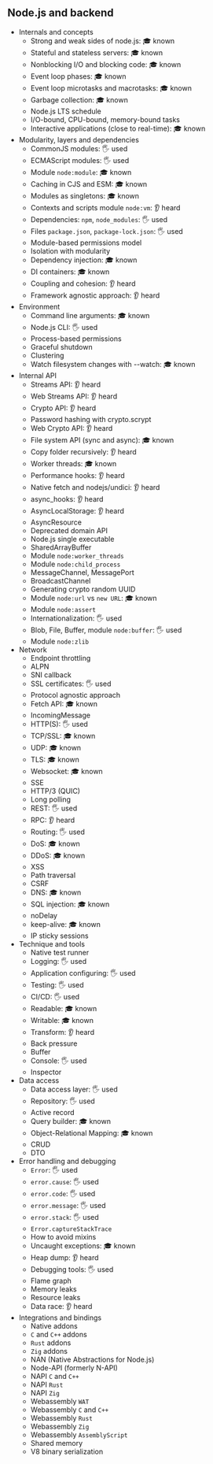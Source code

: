 ## Node.js and backend

- Internals and concepts
  - Strong and weak sides of node.js: 🎓 known
  - Stateful and stateless servers: 🎓 known
  - Nonblocking I/O and blocking code: 🎓 known
  - Event loop phases: 🎓 known
  - Event loop microtasks and macrotasks: 🎓 known
  - Garbage collection: 🎓 known
  - Node.js LTS schedule
  - I/O-bound, CPU-bound, memory-bound tasks
  - Interactive applications (close to real-time): 🎓 known
- Modularity, layers and dependencies
  - CommonJS modules: 🖐️ used
  - ECMAScript modules: 🖐️ used
  - Module `node:module`: 🎓 known
  - Caching in CJS and ESM: 🎓 known
  - Modules as singletons: 🎓 known
  - Contexts and scripts module `node:vm`: 👂 heard
  - Dependencies: `npm`, `node_modules`: 🖐️ used
  - Files `package.json`, `package-lock.json`: 🖐️ used
  - Module-based permissions model
  - Isolation with modularity
  - Dependency injection: 🎓 known
  - DI containers: 🎓 known
  - Coupling and cohesion: 👂 heard
  - Framework agnostic approach: 👂 heard
- Environment
  - Command line arguments: 🎓 known
  - Node.js CLI: 🖐️ used
  - Process-based permissions
  - Graceful shutdown
  - Clustering
  - Watch filesystem changes with --watch: 🎓 known
- Internal API
  - Streams API: 👂 heard
  - Web Streams API: 👂 heard
  - Crypto API: 👂 heard
  - Password hashing with crypto.scrypt
  - Web Crypto API: 👂 heard
  - File system API (sync and async): 🎓 known
  - Copy folder recursively: 👂 heard
  - Worker threads: 🎓 known
  - Performance hooks: 👂 heard
  - Native fetch and nodejs/undici: 👂 heard
  - async_hooks: 👂 heard
  - AsyncLocalStorage: 👂 heard
  - AsyncResource
  - Deprecated domain API
  - Node.js single executable
  - SharedArrayBuffer
  - Module `node:worker_threads`
  - Module `node:child_process`
  - MessageChannel, MessagePort
  - BroadcastChannel
  - Generating crypto random UUID
  - Module `node:url` vs `new URL`: 🎓 known
  - Module `node:assert`
  - Internationalization: 🖐️ used
  - Blob, File, Buffer, module `node:buffer`: 🖐️ used
  - Module `node:zlib`
- Network
  - Endpoint throttling
  - ALPN
  - SNI callback
  - SSL certificates: 🖐️ used
  - Protocol agnostic approach
  - Fetch API: 🎓 known
  - IncomingMessage
  - HTTP(S): 🖐️ used
  - TCP/SSL: 🎓 known
  - UDP: 🎓 known
  - TLS: 🎓 known
  - Websocket: 🎓 known
  - SSE
  - HTTP/3 (QUIC)
  - Long polling
  - REST: 🖐️ used
  - RPC: 👂 heard
  - Routing: 🖐️ used
  - DoS: 🎓 known
  - DDoS: 🎓 known
  - XSS
  - Path traversal
  - CSRF
  - DNS: 🎓 known
  - SQL injection: 🎓 known
  - noDelay
  - keep-alive: 🎓 known
  - IP sticky sessions
- Technique and tools
  - Native test runner
  - Logging: 🖐️ used
  - Application configuring: 🖐️ used
  - Testing: 🖐️ used
  - CI/CD: 🖐️ used
  - Readable: 🎓 known
  - Writable: 🎓 known
  - Transform: 👂 heard
  - Back pressure
  - Buffer
  - Console: 🖐️ used
  - Inspector
- Data access
  - Data access layer: 🖐️ used
  - Repository: 🖐️ used
  - Active record
  - Query builder: 🎓 known
  - Object-Relational Mapping: 🎓 known
  - CRUD
  - DTO
- Error handling and debugging
  - `Error`: 🖐️ used
  - `error.cause`: 🖐️ used
  - `error.code`: 🖐️ used
  - `error.message`: 🖐️ used
  - `error.stack`: 🖐️ used
  - `Error.captureStackTrace`
  - How to avoid mixins
  - Uncaught exceptions: 🎓 known
  - Heap dump: 👂 heard
  - Debugging tools: 🖐️ used
  - Flame graph
  - Memory leaks
  - Resource leaks
  - Data race: 👂 heard
- Integrations and bindings
  - Native addons
  - `C` and `C++` addons
  - `Rust` addons
  - `Zig` addons
  - NAN (Native Abstractions for Node.js)
  - Node-API (formerly N-API)
  - NAPI `C` and `C++`
  - NAPI `Rust`
  - NAPI `Zig`
  - Webassembly `WAT`
  - Webassembly `C` and `C++`
  - Webassembly `Rust`
  - Webassembly `Zig`
  - Webassembly `AssemblyScript`
  - Shared memory
  - V8 binary serialization

